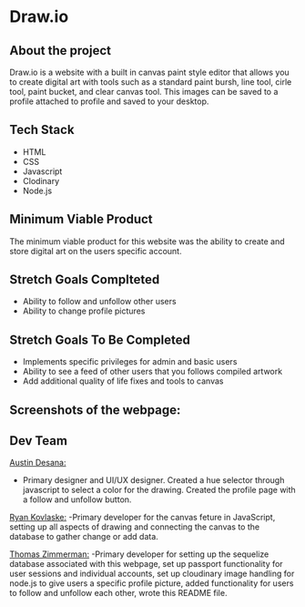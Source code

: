 # Draw.io

## About the project

Draw.io is a website with a built in canvas paint style editor that allows you to create digital art with tools such as a standard paint bursh, line tool, cirle tool, paint bucket, and clear canvas tool. This images can be saved to a profile attached to profile and saved to your desktop.

## Tech Stack

* HTML
* CSS
* Javascript
* Clodinary
* Node.js

## Minimum Viable Product

The minimum viable product for this website was the ability to create and store digital art on the users specific account.

## Stretch Goals Complteted

* Ability to follow and unfollow other users
* Ability to change profile pictures

## Stretch Goals To Be Completed

* Implements specific privileges for admin and basic users
* Ability to see a feed of other users that you follows compiled artwork
* Add additional quality of life fixes and tools to canvas

## Screenshots of the webpage:

## Dev Team

[Austin Desana:](https://github.com/adesana)
- Primary designer and UI/UX designer. Created a hue selector through javascript to select a color for the drawing. Created the profile page with a follow and unfollow button.

[Ryan Kovlaske:](https://github.com/Rkovl)
-Primary developer for the canvas feture in JavaScript, setting up all aspects of drawing and connecting the canvas to the database to gather change or add data.

[Thomas Zimmerman:](https://github.com/clintwestwords)
-Primary developer for setting up the sequelize database associated with this webpage, set up passport functionality for user sessions and individual accounts, set up cloudinary image handling for node.js to give users a specific profile picture, added functionality for users to follow and unfollow each other, wrote this README file.
